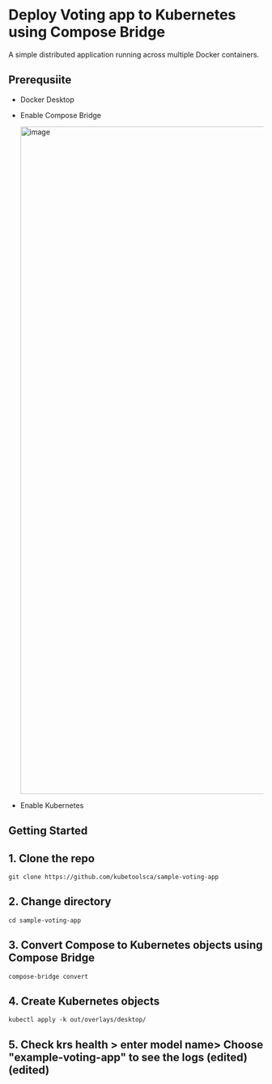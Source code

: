 # Deploy Voting app to Kubernetes using Compose Bridge

A simple distributed application running across multiple Docker containers.

## Prerequsiite

- Docker Desktop
- Enable Compose Bridge


  <img width="1319" alt="image" src="https://github.com/user-attachments/assets/9b8d5ce2-1836-455f-8e68-956cdbab2287">

- Enable Kubernetes

  

## Getting Started

## 1. Clone the repo

```
git clone https://github.com/kubetoolsca/sample-voting-app
```

## 2. Change directory

```
cd sample-voting-app
```


## 3. Convert Compose to Kubernetes objects using Compose Bridge

```
compose-bridge convert
```

## 4. Create Kubernetes objects

```
kubectl apply -k out/overlays/desktop/
```

## 5. Check krs health > enter model name> Choose "example-voting-app" to see the logs (edited) (edited) 

